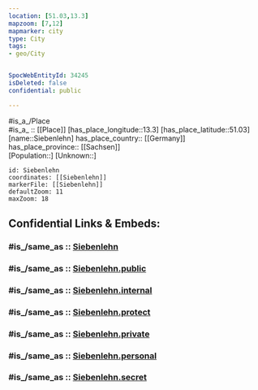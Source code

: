 ```yaml
---
location: [51.03,13.3] 
mapzoom: [7,12] 
mapmarker: city 
type: City
tags:
- geo/City


SpocWebEntityId: 34245
isDeleted: false
confidential: public

---
```

#is_a_/Place  
#is_a_ :: [[Place]] 
[has_place_longitude::13.3] 
[has_place_latitude::51.03] 
[name::Siebenlehn] 
has_place_country:: [[Germany]]  
has_place_province:: [[Sachsen]]  
[Population::] 
[Unknown::] 


```leaflet
id: Siebenlehn
coordinates: [[Siebenlehn]] 
markerFile: [[Siebenlehn]] 
defaultZoom: 11 
maxZoom: 18
```


## Confidential Links & Embeds: 

### #is_/same_as :: [Siebenlehn](/_Standards/Earth/Continent/Europe/Europe~Central/Germany/Germany~East/Sachsen/counties~Sachsen/Mittelsachsen/cities~Mittelsachsen/Großschirma/City/Siebenlehn.md) 

### #is_/same_as :: [Siebenlehn.public](/_public/Earth/Continent/Europe/Europe~Central/Germany/Germany~East/Sachsen/counties~Sachsen/Mittelsachsen/cities~Mittelsachsen/Großschirma/City/Siebenlehn.public.md) 

### #is_/same_as :: [Siebenlehn.internal](/_internal/Earth/Continent/Europe/Europe~Central/Germany/Germany~East/Sachsen/counties~Sachsen/Mittelsachsen/cities~Mittelsachsen/Großschirma/City/Siebenlehn.internal.md) 

### #is_/same_as :: [Siebenlehn.protect](/_protect/Earth/Continent/Europe/Europe~Central/Germany/Germany~East/Sachsen/counties~Sachsen/Mittelsachsen/cities~Mittelsachsen/Großschirma/City/Siebenlehn.protect.md) 

### #is_/same_as :: [Siebenlehn.private](/_private/Earth/Continent/Europe/Europe~Central/Germany/Germany~East/Sachsen/counties~Sachsen/Mittelsachsen/cities~Mittelsachsen/Großschirma/City/Siebenlehn.private.md) 

### #is_/same_as :: [Siebenlehn.personal](/_personal/Earth/Continent/Europe/Europe~Central/Germany/Germany~East/Sachsen/counties~Sachsen/Mittelsachsen/cities~Mittelsachsen/Großschirma/City/Siebenlehn.personal.md) 

### #is_/same_as :: [Siebenlehn.secret](/_secret/Earth/Continent/Europe/Europe~Central/Germany/Germany~East/Sachsen/counties~Sachsen/Mittelsachsen/cities~Mittelsachsen/Großschirma/City/Siebenlehn.secret.md)

